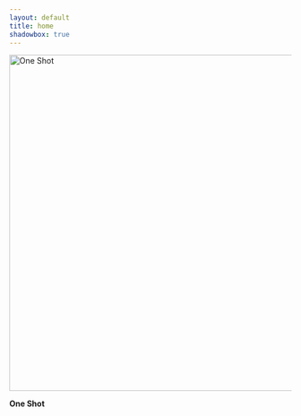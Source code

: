 ```yaml
---
layout: default
title: home
shadowbox: true
---
```


<a href="{{site.url}}/img/one-shot-doc.jpg" rel="shadowbox" title="One Shot">
<img src="{{site.url}}/img/one-shot-doc-pre.jpg" height="600px" width="600px" alt="One Shot"></a>

**One Shot**
